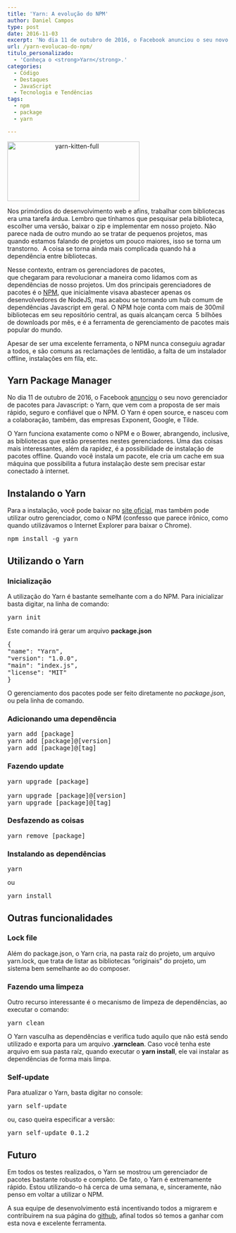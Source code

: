 ```yaml
---
title: 'Yarn: A evolução do NPM'
author: Daniel Campos
type: post
date: 2016-11-03
excerpt: 'No dia 11 de outubro de 2016, o Facebook anunciou o seu novo gerenciador de pacotes para Javascript: o Yarn, que vem com a proposta de ser mais rápido, seguro e confiável que o NPM. O Yarn é open source, e nasceu com a colaboração, também, das empresas Exponent, Google, e Tilde.'
url: /yarn-evolucao-do-npm/
titulo_personalizado:
  - 'Conheça o <strong>Yarn</strong>.'
categories:
  - Código
  - Destaques
  - JavaScript
  - Tecnologia e Tendências
tags:
  - npm
  - package
  - yarn

---
```

<img class="aligncenter wp-image-56337" style="text-align: center" src="http://tableless.com.br/wp-content/uploads/2016/10/yarn-kitten-full.png" alt="yarn-kitten-full" width="300" height="135" />

Nos primórdios do desenvolvimento web e afins, trabalhar com bibliotecas era uma tarefa árdua. Lembro que tínhamos que pesquisar pela biblioteca, escolher uma versão, baixar o zip e implementar em nosso projeto. Não parece nada de outro mundo ao se tratar de pequenos projetos, mas quando estamos falando de projetos um pouco maiores, isso se torna um transtorno.  A coisa se torna ainda mais complicada quando há a dependência entre bibliotecas.

Nesse contexto, entram os gerenciadores de pacotes, que chegaram para revolucionar a maneira como lidamos com as dependências de nosso projetos. Um dos principais gerenciadores de pacotes é o [NPM][1], que inicialmente visava abastecer apenas os desenvolvedores de NodeJS, mas acabou se tornando um hub comum de dependências Javascript em geral. O NPM hoje conta com mais de 300mil bibliotecas em seu repositório central, as quais alcançam cerca  5 bilhões de downloads por mês, e é a ferramenta de gerenciamento de pacotes mais popular do mundo.

Apesar de ser uma excelente ferramenta, o NPM nunca conseguiu agradar a todos, e são comuns as reclamações de lentidão, a falta de um instalador offline, instalações em fila, etc.

## Yarn Package Manager

No dia 11 de outubro de 2016, o Facebook [anunciou][2] o seu novo gerenciador de pacotes para Javascript: o Yarn, que vem com a proposta de ser mais rápido, seguro e confiável que o NPM. O Yarn é open source, e nasceu com a colaboração, também, das empresas Exponent, Google, e Tilde.

O Yarn funciona exatamente como o NPM e o Bower, abrangendo, inclusive, as bibliotecas que estão presentes nestes gerenciadores. Uma das coisas mais interessantes, além da rapidez, é a possibilidade de instalação de pacotes offline. Quando você instala um pacote, ele cria um cache em sua máquina que possibilita a futura instalação deste sem precisar estar conectado à internet.

## Instalando o Yarn

Para a instalação, você pode baixar no [site oficial][3], mas também pode utilizar outro gerenciador, como o NPM (confesso que parece irônico, como quando utilizávamos o Internet Explorer para baixar o Chrome).

<pre class="prettyprint">npm install -g yarn
</pre>

## Utilizando o Yarn

### Inicialização

A utilização do Yarn é bastante semelhante com a do NPM. Para inicializar basta digitar, na linha de comando:

<pre class="prettyprint">yarn init
</pre>

Este comando irá gerar um arquivo **package.json**

<pre class="prettyprint">{
"name": "Yarn",
"version": "1.0.0",
"main": "index.js",
"license": "MIT"
}
</pre>

O gerenciamento dos pacotes pode ser feito diretamente no _package.json_, ou pela linha de comando.

### Adicionando uma dependência

<pre class="prettyprint">yarn add [package]
yarn add [package]@[version]
yarn add [package]@[tag]
</pre>

### Fazendo update

<pre class="prettyprint">yarn upgrade [package]

yarn upgrade [package]@[version]
yarn upgrade [package]@[tag]
</pre>

### Desfazendo as coisas

<pre class="prettyprint">yarn remove [package]
</pre>

### Instalando as dependências

<pre class="prettyprint">yarn
</pre>

ou

<pre class="prettyprint">yarn install
</pre>

## Outras funcionalidades

### Lock file

Além do package.json, o Yarn cria, na pasta raíz do projeto, um arquivo yarn.lock, que trata de listar as bibliotecas &#8220;originais&#8221; do projeto, um sistema bem semelhante ao do composer.

### Fazendo uma limpeza

Outro recurso interessante é o mecanismo de limpeza de dependências, ao executar o comando:

<pre class="prettyprint">yarn clean
</pre>

O Yarn vasculha as dependências e verifica tudo aquilo que não está sendo utilizado e exporta para um arquivo **.yarnclean**. Caso você tenha este arquivo em sua pasta raíz, quando executar o **yarn install**, ele vai instalar as dependências de forma mais limpa.

### Self-update

Para atualizar o Yarn, basta digitar no console:

<pre class="prettyprint">yarn self-update
</pre>

ou, caso queira especificar a versão:

<pre class="prettyprint">yarn self-update 0.1.2
</pre>

## 

## Futuro

Em todos os testes realizados, o Yarn se mostrou um gerenciador de pacotes bastante robusto e completo. De fato, o Yarn é extremamente rápido. Estou utilizando-o há cerca de uma semana, e, sinceramente, não penso em voltar a utilizar o NPM.
  
A sua equipe de desenvolvimento está incentivando todos a migrarem e contribuirem na sua página do [github][4], afinal todos só temos a ganhar com esta nova e excelente ferramenta.

 [1]: https://www.npmjs.com/
 [2]: https://code.facebook.com/posts/1840075619545360
 [3]: https://yarnpkg.com/en/docs/install
 [4]: https://github.com/yarnpkg/yarn